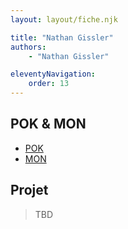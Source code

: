 ```yaml
---
layout: layout/fiche.njk

title: "Nathan Gissler"
authors:
    - "Nathan Gissler"

eleventyNavigation:
    order: 13
---
```


## POK & MON

* [POK](./pok)
* [MON](./mon)

## Projet

> TBD
